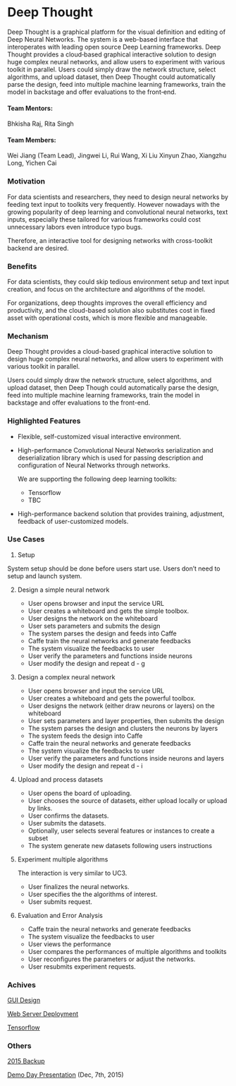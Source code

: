 # Deep Thought

Deep Thought is a graphical platform for the visual definition and editing of Deep Neural Networks. The system is a web-based interface that interoperates with leading open source Deep Learning frameworks. Deep Thought provides a cloud‐based graphical interactive solution to design huge complex neural networks, and allow users to experiment with various toolkit in parallel. Users could simply draw the network structure, select algorithms, and upload dataset, then Deep Thought could automatically parse the design, feed into multiple machine learning frameworks, train the model in  backstage and offer evaluations to the front‐end.

#### Team Mentors:

Bhkisha Raj, Rita Singh

#### Team Members:

Wei Jiang (Team Lead), Jingwei Li, Rui Wang, Xi Liu Xinyun Zhao, Xiangzhu Long, Yichen Cai

### Motivation		
					
For data scientists and researchers, they need to design neural networks by feeding text input to toolkits very frequently. However nowadays with the growing popularity of deep learning and convolutional neural networks, text inputs, especially these tailored for various frameworks could cost unnecessary labors even introduce typo bugs. 

Therefore, an interactive tool for designing networks with cross-toolkit backend are desired.		

### Benefits								

For data scientists, they could skip tedious environment setup and text input creation, and focus on the architecture and algorithms of the model. 

For organizations, deep thoughts improves the overall efficiency and productivity, and the cloud-based solution also substitutes cost in fixed asset with operational costs, which is more flexible and manageable. 

### Mechanism

Deep Thought provides a cloud-based graphical interactive solution to design huge complex neural networks, and allow users to experiment with various toolkit in parallel. 

Users could simply draw the network structure, select algorithms, and upload dataset, then Deep Though could automatically parse the design, feed into multiple machine learning frameworks, train the model in backstage and offer evaluations to the front-end. 

### Highlighted Features

* Flexible, self-customized visual interactive environment. 
* High-performance Convolutional Neural Networks serialization and deserialization library which is used for passing description and configuration of Neural Networks through networks.

  We are supporting the following deep learning toolkits: 
   - Tensorflow
   - TBC

* High-performance backend solution that provides training, adjustment, feedback of user-customized models.

### Use Cases

1. Setup
	
System setup should be done before users start use. Users don’t need to setup and launch system.

2. Design a simple neural network
   * User opens browser and input the service URL
   * User creates a whiteboard and gets the simple toolbox.
   * User designs the network on the whiteboard
   * User sets parameters and submits the design
   * The system parses the design and feeds into Caffe
   * Caffe train the neural networks and generate feedbacks
   * The system visualize the feedbacks to user
   * User verify the parameters and functions inside neurons
   * User modify the design and repeat d - g

3. Design a complex neural network
   * User opens browser and input the service URL
   * User creates a whiteboard and gets the powerful toolbox.
   * User designs the network (either draw neurons or layers) on the whiteboard
   * User sets parameters and layer properties, then submits the design
   * The system parses the design and clusters the neurons by layers
   * The system feeds the design into Caffe
   * Caffe train the neural networks and generate feedbacks
   * The system visualize the feedbacks to user
   * User verify the parameters and functions inside neurons and layers
   * User modify the design and repeat d - i

4. Upload and process datasets
   * User opens the board of uploading.
   * User chooses the source of datasets, either upload locally or upload by links.
   * User confirms the datasets.
   * User submits the datasets.
   * Optionally, user selects several features or instances to create a subset
   * The system generate new datasets following users instructions

5. Experiment multiple algorithms
	 
   The interaction is very similar to UC3. 
   * User finalizes the neural networks.
   * User specifies the the algorithms of interest.
   * User submits request.

6. Evaluation and Error Analysis
   * Caffe train the neural networks and generate feedbacks
   * The system visualize the feedbacks to user
   * User views the performance
   * User compares the performances of multiple algorithms and toolkits
   * User reconfigures the parameters or adjust the networks.
   * User resubmits experiment requests.


### Achives

[GUI Design](https://github.com/DeepThoughtTeam/D3-Graphic)

[Web Server Deployment](https://github.com/DeepThoughtTeam/core-code-base)

[Tensorflow](https://github.com/DeepThoughtTeam/Documents)

### Others

[2015 Backup](https://github.com/DeepThoughtTeam/deep-throught-2015-backup)

[Demo Day Presentation](https://docs.google.com/presentation/d/1V_JC7z_xxNAV-JFmKlpWs6FCLVP2aCoeuYOM1R0s2Ys/edit#slide=id.geb073114e_0_0) (Dec, 7th, 2015)


